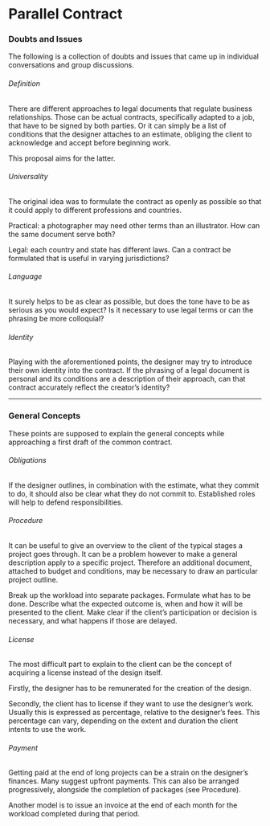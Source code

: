 # Parallel Contract

### Doubts and Issues

The following is a collection of doubts and issues that came up in individual conversations and group discussions.

###### Definition

There are different approaches to legal documents that regulate business relationships. Those can be actual contracts, specifically adapted to a job, that have to be signed by both parties. Or it can simply be a list of conditions that the designer attaches to an estimate, obliging the client to acknowledge and accept before beginning work.

This proposal aims for the latter.

###### Universality

The original idea was to formulate the contract as openly as possible so that it could apply to different professions and countries.

Practical: a photographer may need other terms than an illustrator. How can the same document serve both?

Legal: each country and state has different laws. Can a contract be formulated that is useful in varying jurisdictions?

###### Language
It surely helps to be as clear as possible, but does the tone have to be as serious as you would expect? Is it necessary to use legal terms or can the phrasing be more colloquial? 

###### Identity
Playing with the aforementioned points, the designer may try to introduce their own identity into the contract. If the phrasing of a legal document is personal and its conditions are a description of their approach, can that contract accurately reflect the creator’s identity?

---

### General Concepts

These points are supposed to explain the general concepts while approaching a first draft of the common contract.

###### Obligations
If the designer outlines, in combination with the estimate, what they commit to do, it should also be clear what they do not commit to. Established roles will help to defend responsibilities.

###### Procedure
It can be useful to give an overview to the client of the typical stages a project goes through. It can be a problem however to make a general description apply to a specific project. Therefore an additional document, attached to budget and conditions, may be necessary to draw an particular project outline.

Break up the workload into separate packages. Formulate what has to be done. Describe what the expected outcome is, when and how it will be presented to the client. Make clear if the client’s participation or decision is necessary, and what happens if those are delayed.

###### License
The most difficult part to explain to the client can be the concept of acquiring a license instead of the design itself.

Firstly, the designer has to be remunerated for the creation of the design.

Secondly, the client has to license if they want to use the designer’s work. Usually this is expressed as percentage, relative to the designer’s fees. This percentage can vary, depending on the extent and duration the client intents to use the work.

###### Payment
Getting paid at the end of long projects can be a strain on the designer’s finances. Many suggest upfront payments. This can also be arranged progressively, alongside the completion of packages (see Procedure).

Another model is to issue an invoice at the end of each month for the workload completed during that period.
